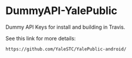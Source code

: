 DummyAPI-YalePublic
===================

Dummy API Keys for install and building in Travis.

See this link for more details:

	https://github.com/YaleSTC/YalePublic-android/

